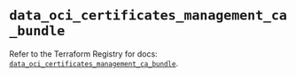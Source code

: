 # `data_oci_certificates_management_ca_bundle`

Refer to the Terraform Registry for docs: [`data_oci_certificates_management_ca_bundle`](https://registry.terraform.io/providers/oracle/oci/7.19.0/docs/data-sources/certificates_management_ca_bundle).
